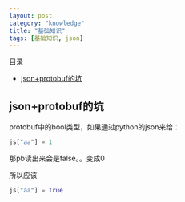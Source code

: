 ```yaml
---
layout: post
category: "knowledge"
title: "基础知识"
tags: [基础知识, json]
---
```


目录

<!-- TOC -->

- [json+protobuf的坑](#jsonprotobuf%e7%9a%84%e5%9d%91)

<!-- /TOC -->

## json+protobuf的坑

protobuf中的bool类型，如果通过python的json来给：

```python
js["aa"] = 1
```

那pb读出来会是false。。变成0

所以应该

```python
js["aa"] = True
```
